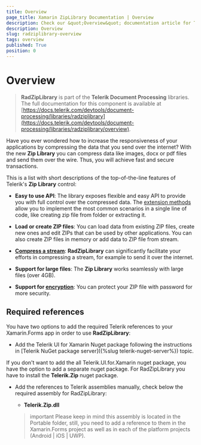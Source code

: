 ```yaml
---
title: Overview
page_title: Xamarin ZipLibrary Documentation | Overview
description: Check our &quot;Overview&quot; documentation article for Telerik ZipLibrary for Xamarin.
description: Overview
slug: radziplibrary-overview
tags: overview
published: True
position: 0
---
```


# Overview


>**RadZipLibrary** is part of the **Telerik Document Processing** libraries. The full documentation for this component is available at [https://docs.telerik.com/devtools/document-processing/libraries/radziplibrary](https://docs.telerik.com/devtools/document-processing/libraries/radziplibrary/overview).


Have you ever wondered how to increase the responsiveness of your applications by compressing the data that you send over the internet? With the new __Zip Library__ you can compress data like images, docx or pdf files and send them over the wire. Thus, you will achieve fast and secure transactions. 

This is a list with short descriptions of the top-of-the-line features of Telerik's __Zip Library__ control:
        

* **Easy to use API**: The library exposes flexible and easy API to provide you with full control over the compressed data. The [extension methods](https://docs.telerik.com/devtools/document-processing/libraries/radziplibrary/features/zip-extensions) allow you to implement the most common scenarios in a single line of code, like creating zip file from folder or extracting it.

* **Load or create ZIP files**: You can load data from existing ZIP files, create new ones and edit ZIPs that can be used by other applications. You can also create ZIP files in memory or add data to ZIP file from stream.

* [**Compress a stream**](https://docs.telerik.com/devtools/document-processing/libraries/radziplibrary/features/compress-stream): **RadZipLibrary** can significantly facilitate your efforts in compressing a stream, for example to send it over the internet.

* **Support for large files**: The **Zip Library** works seamlessly with large files (over 4GB).
            
* **Support for [encryption](https://docs.telerik.com/devtools/document-processing/libraries/radziplibrary/features/protect-ziparchive)**: You can protect your ZIP file with password for more security.
            
## Required references

You have two options to add the required Telerik references to your Xamarin.Forms app in order to use **RadZipLibrary**:

* Add the Telerik UI for Xamarin Nuget package following the instructions in [Telerik NuGet package server]({%slug telerik-nuget-server%}) topic.

If you don't want to add the all Telerik.UI.for.Xamarin nuget package, you have the option to add a separate nuget package. For RadZipLibrary you have to install the **Telerik.Zip** nuget package.

* Add the references to Telerik assemblies manually, check below the required assembly for RadZipLibrary:
	
	- **Telerik.Zip.dll**
	
	>important Please keep in mind this assembly is located in the Portable folder, still, you need to add a reference to them in the Xamarin.Forms project as well as in each of the platform projects (Android | iOS | UWP).
            
